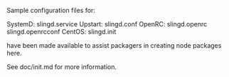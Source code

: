 Sample configuration files for:

SystemD: slingd.service
Upstart: slingd.conf
OpenRC:  slingd.openrc
         slingd.openrcconf
CentOS:  slingd.init

have been made available to assist packagers in creating node packages here.

See doc/init.md for more information.
